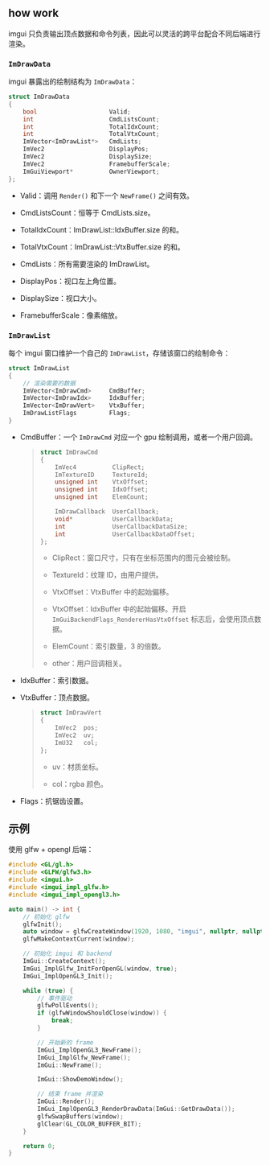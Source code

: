 ## how work

imgui 只负责输出顶点数据和命令列表，因此可以灵活的跨平台配合不同后端进行渲染。

### `ImDrawData`

imgui 暴露出的绘制结构为 `ImDrawData`：

```cpp
struct ImDrawData
{
    bool                    Valid;
    int                     CmdListsCount;
    int                     TotalIdxCount;
    int                     TotalVtxCount;
    ImVector<ImDrawList*>   CmdLists;
    ImVec2                  DisplayPos;
    ImVec2                  DisplaySize;
    ImVec2                  FramebufferScale;
    ImGuiViewport*          OwnerViewport;
};
```

- Valid：调用 `Render()` 和下一个 `NewFrame()` 之间有效。

- CmdListsCount：恒等于 CmdLists.size。

- TotalIdxCount：ImDrawList::IdxBuffer.size 的和。

- TotalVtxCount：ImDrawList::VtxBuffer.size 的和。

- CmdLists：所有需要渲染的 ImDrawList。

- DisplayPos：视口左上角位置。

- DisplaySize：视口大小。

- FramebufferScale：像素缩放。

### `ImDrawList`

每个 imgui 窗口维护一个自己的 `ImDrawList`，存储该窗口的绘制命令：

```cpp
struct ImDrawList
{
    // 渲染需要的数据
    ImVector<ImDrawCmd>     CmdBuffer;
    ImVector<ImDrawIdx>     IdxBuffer;
    ImVector<ImDrawVert>    VtxBuffer;
    ImDrawListFlags         Flags;
}
```

- CmdBuffer：一个 `ImDrawCmd` 对应一个 gpu 绘制调用，或者一个用户回调。

  > ```cpp
  > struct ImDrawCmd
  > {
  >     ImVec4          ClipRect;
  >     ImTextureID     TextureId;
  >     unsigned int    VtxOffset;
  >     unsigned int    IdxOffset;
  >     unsigned int    ElemCount;
  >
  >     ImDrawCallback  UserCallback;
  >     void*           UserCallbackData;
  >     int             UserCallbackDataSize;
  >     int             UserCallbackDataOffset;
  > };
  > ```
  >
  > - ClipRect：窗口尺寸，只有在坐标范围内的图元会被绘制。
  >
  > - TextureId：纹理 ID，由用户提供。
  >
  > - VtxOffset：VtxBuffer 中的起始偏移。
  >
  > - VtxOffset：IdxBuffer 中的起始偏移。开启 `ImGuiBackendFlags_RendererHasVtxOffset` 标志后，会使用顶点数据。
  >
  > - ElemCount：索引数量，3 的倍数。
  >
  > - other：用户回调相关。

- IdxBuffer：索引数据。

- VtxBuffer：顶点数据。

  > ```cpp
  > struct ImDrawVert
  > {
  >     ImVec2  pos;
  >     ImVec2  uv;
  >     ImU32   col;
  > };
  > ```
  >
  > - uv：材质坐标。
  >
  > - col：rgba 颜色。

- Flags：抗锯齿设置。

## 示例

使用 glfw + opengl 后端：

```cpp
#include <GL/gl.h>
#include <GLFW/glfw3.h>
#include <imgui.h>
#include <imgui_impl_glfw.h>
#include <imgui_impl_opengl3.h>

auto main() -> int {
    // 初始化 glfw
    glfwInit();
    auto window = glfwCreateWindow(1920, 1080, "imgui", nullptr, nullptr);
    glfwMakeContextCurrent(window);

    // 初始化 imgui 和 backend
    ImGui::CreateContext();
    ImGui_ImplGlfw_InitForOpenGL(window, true);
    ImGui_ImplOpenGL3_Init();

    while (true) {
        // 事件驱动
        glfwPollEvents();
        if (glfwWindowShouldClose(window)) {
            break;
        }

        // 开始新的 frame
        ImGui_ImplOpenGL3_NewFrame();
        ImGui_ImplGlfw_NewFrame();
        ImGui::NewFrame();

        ImGui::ShowDemoWindow();

        // 结束 frame 并渲染
        ImGui::Render();
        ImGui_ImplOpenGL3_RenderDrawData(ImGui::GetDrawData());
        glfwSwapBuffers(window);
        glClear(GL_COLOR_BUFFER_BIT);
    }

    return 0;
}
```
